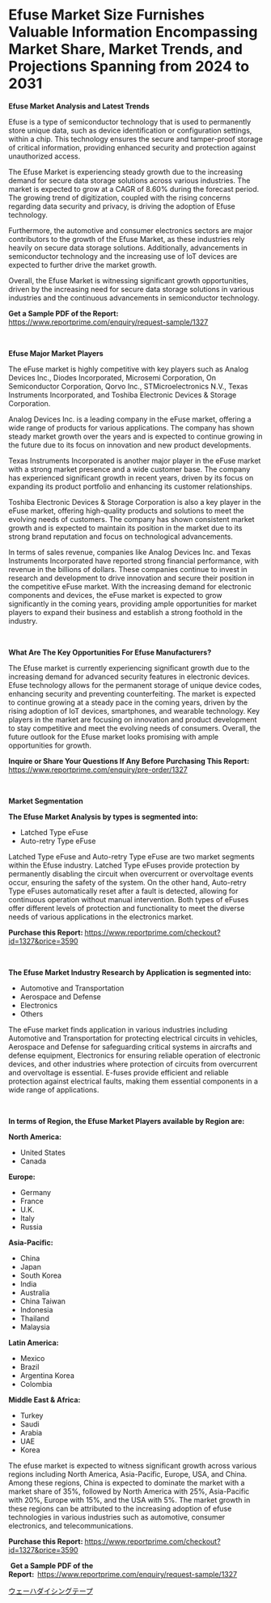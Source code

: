 <p><h1>Efuse Market Size Furnishes Valuable Information Encompassing Market Share, Market Trends, and Projections Spanning from 2024 to 2031</h1></p><p><strong>Efuse Market Analysis and Latest Trends</strong></p>
<p><p>Efuse is a type of semiconductor technology that is used to permanently store unique data, such as device identification or configuration settings, within a chip. This technology ensures the secure and tamper-proof storage of critical information, providing enhanced security and protection against unauthorized access.</p><p>The Efuse Market is experiencing steady growth due to the increasing demand for secure data storage solutions across various industries. The market is expected to grow at a CAGR of 8.60% during the forecast period. The growing trend of digitization, coupled with the rising concerns regarding data security and privacy, is driving the adoption of Efuse technology.</p><p>Furthermore, the automotive and consumer electronics sectors are major contributors to the growth of the Efuse Market, as these industries rely heavily on secure data storage solutions. Additionally, advancements in semiconductor technology and the increasing use of IoT devices are expected to further drive the market growth.</p><p>Overall, the Efuse Market is witnessing significant growth opportunities, driven by the increasing need for secure data storage solutions in various industries and the continuous advancements in semiconductor technology.</p></p>
<p><strong>Get a Sample PDF of the Report:&nbsp;</strong> <a href="https://www.reportprime.com/enquiry/request-sample/1327">https://www.reportprime.com/enquiry/request-sample/1327</a></p>
<p>&nbsp;</p>
<p><strong>Efuse Major Market Players</strong></p>
<p><p>The eFuse market is highly competitive with key players such as Analog Devices Inc., Diodes Incorporated, Microsemi Corporation, On Semiconductor Corporation, Qorvo Inc., STMicroelectronics N.V., Texas Instruments Incorporated, and Toshiba Electronic Devices & Storage Corporation.</p><p>Analog Devices Inc. is a leading company in the eFuse market, offering a wide range of products for various applications. The company has shown steady market growth over the years and is expected to continue growing in the future due to its focus on innovation and new product developments.</p><p>Texas Instruments Incorporated is another major player in the eFuse market with a strong market presence and a wide customer base. The company has experienced significant growth in recent years, driven by its focus on expanding its product portfolio and enhancing its customer relationships.</p><p>Toshiba Electronic Devices & Storage Corporation is also a key player in the eFuse market, offering high-quality products and solutions to meet the evolving needs of customers. The company has shown consistent market growth and is expected to maintain its position in the market due to its strong brand reputation and focus on technological advancements.</p><p>In terms of sales revenue, companies like Analog Devices Inc. and Texas Instruments Incorporated have reported strong financial performance, with revenue in the billions of dollars. These companies continue to invest in research and development to drive innovation and secure their position in the competitive eFuse market. With the increasing demand for electronic components and devices, the eFuse market is expected to grow significantly in the coming years, providing ample opportunities for market players to expand their business and establish a strong foothold in the industry.</p></p>
<p>&nbsp;</p>
<p><strong>What Are The Key Opportunities For Efuse Manufacturers?</strong></p>
<p><p>The Efuse market is currently experiencing significant growth due to the increasing demand for advanced security features in electronic devices. Efuse technology allows for the permanent storage of unique device codes, enhancing security and preventing counterfeiting. The market is expected to continue growing at a steady pace in the coming years, driven by the rising adoption of IoT devices, smartphones, and wearable technology. Key players in the market are focusing on innovation and product development to stay competitive and meet the evolving needs of consumers. Overall, the future outlook for the Efuse market looks promising with ample opportunities for growth.</p></p>
<p><strong>Inquire or Share Your Questions If Any Before Purchasing This Report:</strong> <a href="https://www.reportprime.com/enquiry/pre-order/1327">https://www.reportprime.com/enquiry/pre-order/1327</a></p>
<p>&nbsp;</p>
<p><strong>Market Segmentation</strong></p>
<p><strong>The Efuse Market Analysis by types is segmented into:</strong></p>
<p><ul><li>Latched Type eFuse</li><li>Auto-retry Type eFuse</li></ul></p>
<p><p>Latched Type eFuse and Auto-retry Type eFuse are two market segments within the Efuse industry. Latched Type eFuses provide protection by permanently disabling the circuit when overcurrent or overvoltage events occur, ensuring the safety of the system. On the other hand, Auto-retry Type eFuses automatically reset after a fault is detected, allowing for continuous operation without manual intervention. Both types of eFuses offer different levels of protection and functionality to meet the diverse needs of various applications in the electronics market.</p></p>
<p><strong>Purchase this Report:&nbsp;</strong><a href="https://www.reportprime.com/checkout?id=1327&price=3590">https://www.reportprime.com/checkout?id=1327&price=3590</a></p>
<p>&nbsp;</p>
<p><strong>The Efuse Market Industry Research by Application is segmented into:</strong></p>
<p><ul><li>Automotive and Transportation</li><li>Aerospace and Defense</li><li>Electronics</li><li>Others</li></ul></p>
<p><p>The eFuse market finds application in various industries including Automotive and Transportation for protecting electrical circuits in vehicles, Aerospace and Defense for safeguarding critical systems in aircrafts and defense equipment, Electronics for ensuring reliable operation of electronic devices, and other industries where protection of circuits from overcurrent and overvoltage is essential. E-fuses provide efficient and reliable protection against electrical faults, making them essential components in a wide range of applications.</p></p>
<p>&nbsp;</p>
<p><strong>In terms of Region, the Efuse Market Players available by Region are:</strong></p>
<p>
    <p> <strong> North America: </strong>
        <ul>
            <li>United States</li>
            <li>Canada</li>
        </ul>
        </p> 
    <p> <strong> Europe: </strong>
        <ul>
            <li>Germany</li>
            <li>France</li>
            <li>U.K.</li>
            <li>Italy</li>
            <li>Russia</li>
        </ul>
        </p> 
    <p> <strong> Asia-Pacific: </strong>
        <ul>
            <li>China</li>
            <li>Japan</li>
            <li>South Korea</li>
            <li>India</li>
            <li>Australia</li>
            <li>China Taiwan</li>
            <li>Indonesia</li>
            <li>Thailand</li>
            <li>Malaysia</li>
        </ul>
        </p> 
    <p> <strong> Latin America: </strong>
        <ul>
            <li>Mexico</li>
            <li>Brazil</li>
            <li>Argentina Korea</li>
            <li>Colombia</li>
        </ul>
        </p> 
    <p> <strong> Middle East & Africa: </strong>
        <ul>
            <li>Turkey</li>
            <li>Saudi</li>
            <li>Arabia</li>
            <li>UAE</li>
            <li>Korea</li>
        </ul>
    </p>
    </p>
<p><p>The efuse market is expected to witness significant growth across various regions including North America, Asia-Pacific, Europe, USA, and China. Among these regions, China is expected to dominate the market with a market share of 35%, followed by North America with 25%, Asia-Pacific with 20%, Europe with 15%, and the USA with 5%. The market growth in these regions can be attributed to the increasing adoption of efuse technologies in various industries such as automotive, consumer electronics, and telecommunications.</p></p>
<p><strong>Purchase this Report: </strong><a href="https://www.reportprime.com/checkout?id=1327&price=3590">https://www.reportprime.com/checkout?id=1327&price=3590</a></p>
<p>&nbsp;<strong>Get a Sample PDF of the Report:&nbsp;&nbsp;</strong><a href="https://www.reportprime.com/enquiry/request-sample/1327">https://www.reportprime.com/enquiry/request-sample/1327</a></p>
<p><strong></strong></p>
<p><p><a href="https://github.com/lababdou/Market-Research-Report-List-3/blob/main/10672119272.md">ウェーハダイシングテープ</a></p></p>